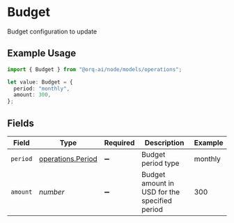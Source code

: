 # Budget

Budget configuration to update

## Example Usage

```typescript
import { Budget } from "@orq-ai/node/models/operations";

let value: Budget = {
  period: "monthly",
  amount: 300,
};
```

## Fields

| Field                                                  | Type                                                   | Required                                               | Description                                            | Example                                                |
| ------------------------------------------------------ | ------------------------------------------------------ | ------------------------------------------------------ | ------------------------------------------------------ | ------------------------------------------------------ |
| `period`                                               | [operations.Period](../../models/operations/period.md) | :heavy_minus_sign:                                     | Budget period type                                     | monthly                                                |
| `amount`                                               | *number*                                               | :heavy_minus_sign:                                     | Budget amount in USD for the specified period          | 300                                                    |